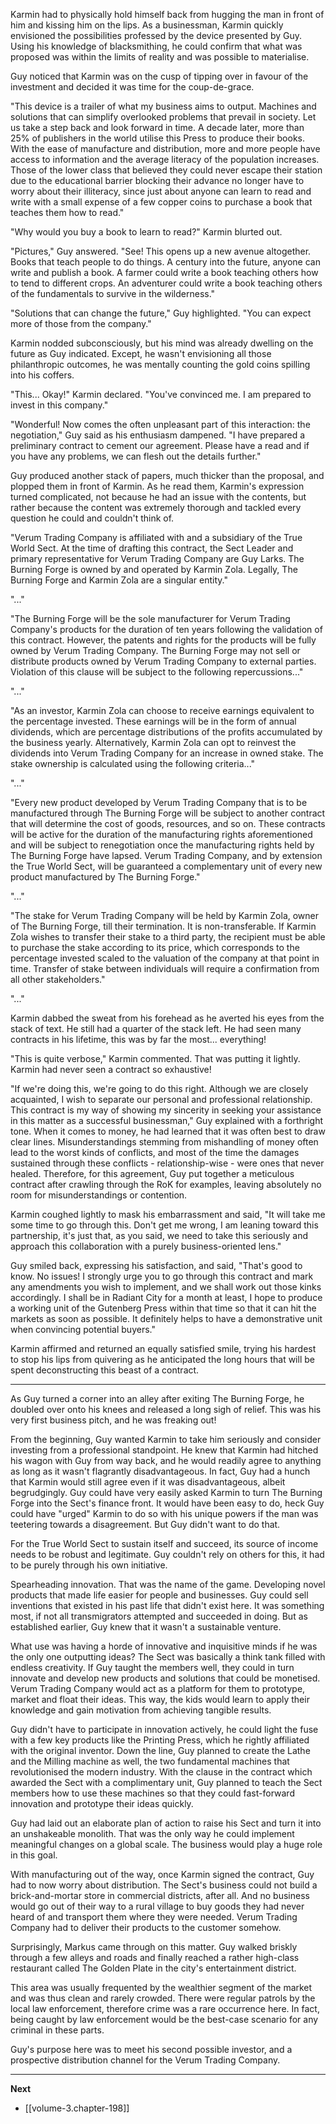 
Karmin had to physically hold himself back from hugging the man in front of him and kissing him on the lips. As a businessman, Karmin quickly envisioned the possibilities professed by the device presented by Guy. Using his knowledge of blacksmithing, he could confirm that what was proposed was within the limits of reality and was possible to materialise.

Guy noticed that Karmin was on the cusp of tipping over in favour of the investment and decided it was time for the coup-de-grace.

"This device is a trailer of what my business aims to output. Machines and solutions that can simplify overlooked problems that prevail in society. Let us take a step back and look forward in time. A decade later, more than 25% of publishers in the world utilise this Press to produce their books. With the ease of manufacture and distribution, more and more people have access to information and the average literacy of the population increases. Those of the lower class that believed they could never escape their station due to the educational barrier blocking their advance no longer have to worry about their illiteracy, since just about anyone can learn to read and write with a small expense of a few copper coins to purchase a book that teaches them how to read."

"Why would you buy a book to learn to read?" Karmin blurted out.

"Pictures," Guy answered. "See! This opens up a new avenue altogether. Books that teach people to do things. A century into the future, anyone can write and publish a book. A farmer could write a book teaching others how to tend to different crops. An adventurer could write a book teaching others of the fundamentals to survive in the wilderness."

"Solutions that can change the future," Guy highlighted. "You can expect more of those from the company."

Karmin nodded subconsciously, but his mind was already dwelling on the future as Guy indicated. Except, he wasn't envisioning all those philanthropic outcomes, he was mentally counting the gold coins spilling into his coffers.

"This... Okay!" Karmin declared. "You've convinced me. I am prepared to invest in this company."

"Wonderful! Now comes the often unpleasant part of this interaction: the negotiation," Guy said as his enthusiasm dampened. "I have prepared a preliminary contract to cement our agreement. Please have a read and if you have any problems, we can flesh out the details further."

Guy produced another stack of papers, much thicker than the proposal, and plopped them in front of Karmin. As he read them, Karmin's expression turned complicated, not because he had an issue with the contents, but rather because the content was extremely thorough and tackled every question he could and couldn't think of.

"Verum Trading Company is affiliated with and a subsidiary of the True World Sect. At the time of drafting this contract, the Sect Leader and primary representative for Verum Trading Company are Guy Larks. The Burning Forge is owned by and operated by Karmin Zola. Legally, The Burning Forge and Karmin Zola are a singular entity."

"..."

"The Burning Forge will be the sole manufacturer for Verum Trading Company's products for the duration of ten years following the validation of this contract. However, the patents and rights for the products will be fully owned by Verum Trading Company. The Burning Forge may not sell or distribute products owned by Verum Trading Company to external parties. Violation of this clause will be subject to the following repercussions..."

"..."

"As an investor, Karmin Zola can choose to receive earnings equivalent to the percentage invested. These earnings will be in the form of annual dividends, which are percentage distributions of the profits accumulated by the business yearly. Alternatively, Karmin Zola can opt to reinvest the dividends into Verum Trading Company for an increase in owned stake. The stake ownership is calculated using the following criteria..."

"..."

"Every new product developed by Verum Trading Company that is to be manufactured through The Burning Forge will be subject to another contract that will determine the cost of goods, resources, and so on. These contracts will be active for the duration of the manufacturing rights aforementioned and will be subject to renegotiation once the manufacturing rights held by The Burning Forge have lapsed. Verum Trading Company, and by extension the True World Sect, will be guaranteed a complementary unit of every new product manufactured by The Burning Forge."

"..."

"The stake for Verum Trading Company will be held by Karmin Zola, owner of The Burning Forge, till their termination. It is non-transferable. If Karmin Zola wishes to transfer their stake to a third party, the recipient must be able to purchase the stake according to its price, which corresponds to the percentage invested scaled to the valuation of the company at that point in time. Transfer of stake between individuals will require a confirmation from all other stakeholders."

"..."

Karmin dabbed the sweat from his forehead as he averted his eyes from the stack of text. He still had a quarter of the stack left. He had seen many contracts in his lifetime, this was by far the most... everything!

"This is quite verbose," Karmin commented. That was putting it lightly. Karmin had never seen a contract so exhaustive!

"If we're doing this, we're going to do this right. Although we are closely acquainted, I wish to separate our personal and professional relationship. This contract is my way of showing my sincerity in seeking your assistance in this matter as a successful businessman," Guy explained with a forthright tone. When it comes to money, he had learned that it was often best to draw clear lines. Misunderstandings stemming from mishandling of money often lead to the worst kinds of conflicts, and most of the time the damages sustained through these conflicts - relationship-wise - were ones that never healed. Therefore, for this agreement, Guy put together a meticulous contract after crawling through the RoK for examples, leaving absolutely no room for misunderstandings or contention.

Karmin coughed lightly to mask his embarrassment and said, "It will take me some time to go through this. Don't get me wrong, I am leaning toward this partnership, it's just that, as you said, we need to take this seriously and approach this collaboration with a purely business-oriented lens."

Guy smiled back, expressing his satisfaction, and said, "That's good to know. No issues! I strongly urge you to go through this contract and mark any amendments you wish to implement, and we shall work out those kinks accordingly. I shall be in Radiant City for a month at least, I hope to produce a working unit of the Gutenberg Press within that time so that it can hit the markets as soon as possible. It definitely helps to have a demonstrative unit when convincing potential buyers."

Karmin affirmed and returned an equally satisfied smile, trying his hardest to stop his lips from quivering as he anticipated the long hours that will be spent deconstructing this beast of a contract.

____

As Guy turned a corner into an alley after exiting The Burning Forge, he doubled over onto his knees and released a long sigh of relief. This was his very first business pitch, and he was freaking out!

From the beginning, Guy wanted Karmin to take him seriously and consider investing from a professional standpoint. He knew that Karmin had hitched his wagon with Guy from way back, and he would readily agree to anything as long as it wasn't flagrantly disadvantageous. In fact, Guy had a hunch that Karmin would still agree even if it was disadvantageous, albeit begrudgingly. Guy could have very easily asked Karmin to turn The Burning Forge into the Sect's finance front. It would have been easy to do, heck Guy could have "urged" Karmin to do so with his unique powers if the man was teetering towards a disagreement. But Guy didn't want to do that.

For the True World Sect to sustain itself and succeed, its source of income needs to be robust and legitimate. Guy couldn't rely on others for this, it had to be purely through his own initiative.

Spearheading innovation. That was the name of the game. Developing novel products that made life easier for people and businesses. Guy could sell inventions that existed in his past life that didn't exist here. It was something most, if not all transmigrators attempted and succeeded in doing. But as established earlier, Guy knew that it wasn't a sustainable venture.

What use was having a horde of innovative and inquisitive minds if he was the only one outputting ideas? The Sect was basically a think tank filled with endless creativity. If Guy taught the members well, they could in turn innovate and develop new products and solutions that could be monetised. Verum Trading Company would act as a platform for them to prototype, market and float their ideas. This way, the kids would learn to apply their knowledge and gain motivation from achieving tangible results.

Guy didn't have to participate in innovation actively, he could light the fuse with a few key products like the Printing Press, which he rightly affiliated with the original inventor. Down the line, Guy planned to create the Lathe and the Milling machine as well, the two fundamental machines that revolutionised the modern industry. With the clause in the contract which awarded the Sect with a complimentary unit, Guy planned to teach the Sect members how to use these machines so that they could fast-forward innovation and prototype their ideas quickly.

Guy had laid out an elaborate plan of action to raise his Sect and turn it into an unshakeable monolith. That was the only way he could implement meaningful changes on a global scale. The business would play a huge role in this goal.

With manufacturing out of the way, once Karmin signed the contract, Guy had to now worry about distribution. The Sect's business could not build a brick-and-mortar store in commercial districts, after all. And no business would go out of their way to a rural village to buy goods they had never heard of and transport them where they were needed. Verum Trading Company had to deliver their products to the customer somehow.

Surprisingly, Markus came through on this matter. Guy walked briskly through a few alleys and roads and finally reached a rather high-class restaurant called The Golden Plate in the city's entertainment district.

This area was usually frequented by the wealthier segment of the market and was thus clean and rarely crowded. There were regular patrols by the local law enforcement, therefore crime was a rare occurrence here. In fact, being caught by law enforcement would be the best-case scenario for any criminal in these parts.

Guy's purpose here was to meet his second possible investor, and a prospective distribution channel for the Verum Trading Company.

____

**Next**
* [[volume-3.chapter-198]]